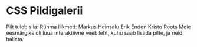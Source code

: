 # CSS Pildigalerii
Pilt tuleb siia:
Rühma liikmed:
Markus Heinsalu
Erik Enden
Kristo Roots
Meie eesmärgiks oli luua interaktiivne veebileht, kuhu saab lisada pilte, ja neid hallata.


